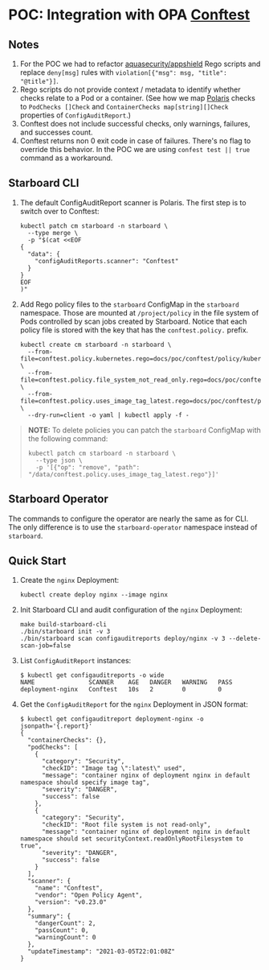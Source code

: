 # POC: Integration with OPA [Conftest][conftest]

## Notes

1. For the POC we had to refactor [aquasecurity/appshield][appshield] Rego scripts and replace `deny[msg]` rules with
   `violation[{"msg": msg, "title": "@title"}]`.
2. Rego scripts do not provide context / metadata to identify whether checks relate to a Pod or a container. (See how we
   map [Polaris][polaris] checks to `PodChecks []Check` and `ContainerChecks map[string][]Check` properties of `ConfigAuditReport`.)
3. Conftest does not include successful checks, only warnings, failures, and successes count.
4. Conftest returns non 0 exit code in case of failures. There's no flag to override this behavior. In the POC we are
   using `confest test || true` command as a workaround.

## Starboard CLI

1. The default ConfigAuditReport scanner is Polaris. The first step is to switch over to Conftest:
   ```
   kubectl patch cm starboard -n starboard \
     --type merge \
     -p "$(cat <<EOF
   {
     "data": {
       "configAuditReports.scanner": "Conftest"
     }
   }
   EOF
   )"
   ```
2. Add Rego policy files to the `starboard` ConfigMap in the `starboard` namespace. Those are mounted at `/project/policy`
   in the file system of Pods controlled by scan jobs created by Starboard. Notice that each policy file is stored
   with the key that has the `conftest.policy.` prefix.
   ```
   kubectl create cm starboard -n starboard \
     --from-file=conftest.policy.kubernetes.rego=docs/poc/conftest/policy/kubernetes.rego \
     --from-file=conftest.policy.file_system_not_read_only.rego=docs/poc/conftest/policy/file_system_not_read_only.rego \
     --from-file=conftest.policy.uses_image_tag_latest.rego=docs/poc/conftest/policy/uses_image_tag_latest.rego \
     --dry-run=client -o yaml | kubectl apply -f -
   ```

> **NOTE:** To delete policies you can patch the `starboard` ConfigMap with the following command:
> ```
> kubectl patch cm starboard -n starboard \
>   --type json \
>   -p '[{"op": "remove", "path": "/data/conftest.policy.uses_image_tag_latest.rego"}]'
> ```

## Starboard Operator

The commands to configure the operator are nearly the same as for CLI. The only difference is to use the
`starboard-operator` namespace instead of `starboard`.

## Quick Start

1. Create the `nginx` Deployment:
   ```
   kubectl create deploy nginx --image nginx
   ```
2. Init Starboard CLI and audit configuration of the `nginx` Deployment:
   ```
   make build-starboard-cli
   ./bin/starboard init -v 3
   ./bin/starboard scan configauditreports deploy/nginx -v 3 --delete-scan-job=false
   ```
3. List `ConfigAuditReport` instances:
   ```console
   $ kubectl get configauditreports -o wide
   NAME               SCANNER    AGE   DANGER   WARNING   PASS
   deployment-nginx   Conftest   10s   2        0         0
   ```
4. Get the `ConfigAuditReport` for the `nginx` Deployment in JSON format:
   ```console
   $ kubectl get configauditreport deployment-nginx -o jsonpath='{.report}'
   {
     "containerChecks": {},
     "podChecks": [
       {
         "category": "Security",
         "checkID": "Image tag \":latest\" used",
         "message": "container nginx of deployment nginx in default namespace should specify image tag",
         "severity": "DANGER",
         "success": false
       },
       {
         "category": "Security",
         "checkID": "Root file system is not read-only",
         "message": "container nginx of deployment nginx in default namespace should set securityContext.readOnlyRootFilesystem to true",
         "severity": "DANGER",
         "success": false
       }
     ],
     "scanner": {
       "name": "Conftest",
       "vendor": "Open Policy Agent",
       "version": "v0.23.0"
     },
     "summary": {
       "dangerCount": 2,
       "passCount": 0,
       "warningCount": 0
     },
     "updateTimestamp": "2021-03-05T22:01:08Z"
   }
   ```

[conftest]: https://github.com/open-policy-agent/conftest
[appshield]: https://github.com/aquasecurity/appshield
[polaris]: https://github.com/FairwindsOps/polaris